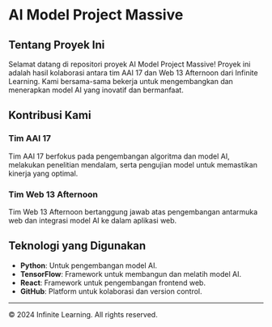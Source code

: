 # AI Model Project Massive

## Tentang Proyek Ini

Selamat datang di repositori proyek AI Model Project Massive! Proyek ini adalah hasil kolaborasi antara tim AAI 17 dan Web 13 Afternoon dari Infinite Learning. Kami bersama-sama bekerja untuk mengembangkan dan menerapkan model AI yang inovatif dan bermanfaat.

## Kontribusi Kami

### Tim AAI 17
Tim AAI 17 berfokus pada pengembangan algoritma dan model AI, melakukan penelitian mendalam, serta pengujian model untuk memastikan kinerja yang optimal.

### Tim Web 13 Afternoon
Tim Web 13 Afternoon bertanggung jawab atas pengembangan antarmuka web dan integrasi model AI ke dalam aplikasi web.

## Teknologi yang Digunakan

- **Python**: Untuk pengembangan model AI.
- **TensorFlow**: Framework untuk membangun dan melatih model AI.
- **React**: Framework untuk pengembangan frontend web.
- **GitHub**: Platform untuk kolaborasi dan version control.

---

© 2024 Infinite Learning. All rights reserved.

